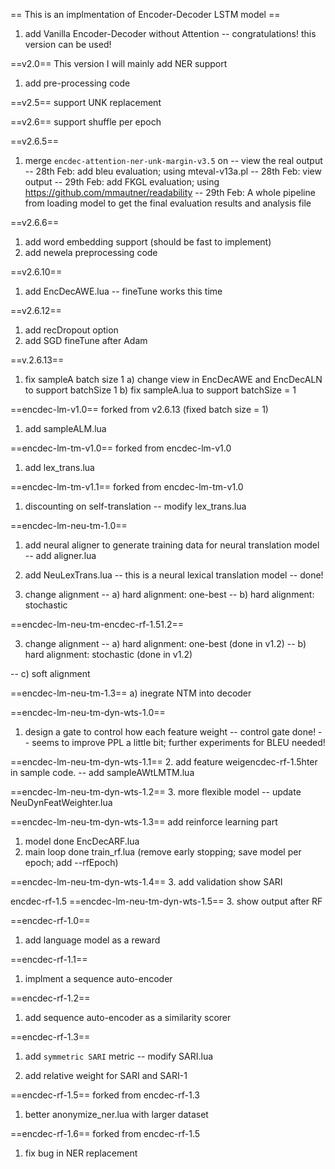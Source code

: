
== This is an implmentation of Encoder-Decoder LSTM model ==

1. add Vanilla Encoder-Decoder without Attention
  -- congratulations! this version can be used!


==v2.0==
This version I will mainly add NER support
1. add pre-processing code

==v2.5==
support UNK replacement

==v2.6==
support shuffle per epoch

==v2.6.5==
1. merge `encdec-attention-ner-unk-margin-v3.5` on
  -- view the real output
    -- 28th Feb: add bleu evaluation; using mteval-v13a.pl
    -- 28th Feb: view output
    -- 29th Feb: add FKGL evaluation; using https://github.com/mmautner/readability
    -- 29th Feb: A whole pipeline from loading model to get the final evaluation results and analysis file

==v2.6.6==
1. add word embedding support (should be fast to implement)
2. add newela preprocessing code


==v2.6.10==
1. add EncDecAWE.lua -- fineTune works this time

==v2.6.12==
1. add recDropout option
2. add SGD fineTune after Adam

==v.2.6.13==
1. fix sampleA batch size 1
  a) change view in EncDecAWE and EncDecALN to support batchSize 1
  b) fix sampleA.lua to support batchSize = 1

==encdec-lm-v1.0==
forked from v2.6.13 (fixed batch size = 1)
1. add sampleALM.lua

==encdec-lm-tm-v1.0==
forked from encdec-lm-v1.0
1. add lex_trans.lua

==encdec-lm-tm-v1.1==
forked from encdec-lm-tm-v1.0
1. discounting on self-translation
  -- modify lex_trans.lua
  
==encdec-lm-neu-tm-1.0==
1. add neural aligner to generate training data for neural translation model
  -- add aligner.lua

2. add NeuLexTrans.lua -- this is a neural lexical translation model
  -- done!

3. change alignment
  -- a) hard alignment: one-best
  -- b) hard alignment: stochastic
  
==encdec-lm-neu-tm-encdec-rf-1.51.2==

3. change alignment
  -- a) hard alignment: one-best (done in v1.2)
  -- b) hard alignment: stochastic (done in v1.2)
  
  -- c) soft alignment

==encdec-lm-neu-tm-1.3==
  a) inegrate NTM into decoder 


==encdec-lm-neu-tm-dyn-wts-1.0==
1. design a gate to control how each feature weight
  -- control gate done!
  -- seems to improve PPL a little bit; further experiments for BLEU needed!
  
==encdec-lm-neu-tm-dyn-wts-1.1==
2. add feature weigencdec-rf-1.5hter in sample code.
  -- add sampleAWtLMTM.lua


==encdec-lm-neu-tm-dyn-wts-1.2==
3. more flexible model
  -- update NeuDynFeatWeighter.lua


==encdec-lm-neu-tm-dyn-wts-1.3==
add reinforce learning part
1. model done EncDecARF.lua
2. main loop done train_rf.lua (remove early stopping; save model per epoch; add --rfEpoch)


==encdec-lm-neu-tm-dyn-wts-1.4==
3. add validation show SARI


encdec-rf-1.5
==encdec-lm-neu-tm-dyn-wts-1.5==
3. show output after RF


==encdec-rf-1.0==
1. add language model as a reward


==encdec-rf-1.1==
1. implment a sequence auto-encoder


==encdec-rf-1.2==
1. add sequence auto-encoder as a similarity scorer


==encdec-rf-1.3==
1. add `symmetric SARI` metric
  -- modify SARI.lua


2. add relative weight for SARI and SARI-1


==encdec-rf-1.5==
forked from encdec-rf-1.3
1. better anonymize_ner.lua with larger dataset


==encdec-rf-1.6==
forked from encdec-rf-1.5
1. fix bug in NER replacement


